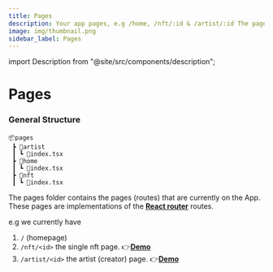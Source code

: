 ```yaml
---
title: Pages
description: Your app pages, e.g /home, /nft/:id & /artist/:id The pages are normally linked with react-router
image: img/thumbnail.png
sidebar_label: Pages
---
```


import Description from "@site/src/components/description";

# Pages

<Description
  text="Your app pages, e.g /home, /nft/:id & /artist/:id The pages are normally
  linked with react-router"
/>

### General Structure

```
📦pages
 ┣ 📂artist
 ┃ ┗ 📜index.tsx
 ┣ 📂home
 ┃ ┗ 📜index.tsx
 ┣ 📂nft
 ┃ ┗ 📜index.tsx
```

The pages folder contains the pages (routes) that are currently on the App. These pages are implementations of the [**React router**](https://reactrouter.com/) routes.

e.g we currently have

1. `/` (homepage)
2. `/nft/<id>` the single nft page. 👉[**Demo**](https://koii-x.vercel.app/nft/8ZsDVH9Iotsx4Y1U6QPdBibR3N1BkKt1CgEsYRyKUSE)
3. `/artist/<id>` the artist (creator) page. 👉[**Demo**](https://koii-x.vercel.app/artist/5kUbe9C_zkZSDWI1ygve3jZDDrh3MSu-AT8M4tu7mpA)
